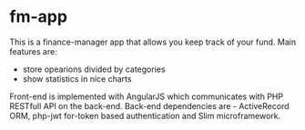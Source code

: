 # fm-app
This is a finance-manager app that allows you keep track of your fund. Main features are:
* store opearions divided by categories
* show statistics in nice charts

Front-end is implemented with AngularJS which communicates with PHP RESTfull API on the back-end.
Back-end dependencies are  - ActiveRecord ORM, php-jwt for-token based authentication and Slim microframework.
